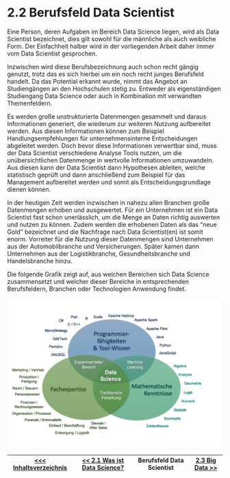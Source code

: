# 2.2 Berufsfeld Data Scientist

Eine Person, deren Aufgaben im Bereich Data Science liegen, wird als Data Scientist bezeichnet, dies gilt sowohl für die männliche als auch weibliche Form. Der Einfachheit halber wird in der vorliegenden Arbeit daher immer vom Data Scientist gesprochen.

Inzwischen wird diese Berufsbezeichnung auch schon recht gängig genutzt, trotz das es sich hierbei um ein noch recht junges Berufsfeld handelt. Da das Potential erkannt wurde, nimmt das Angebot an Studiengängen an den Hochschulen stetig zu. Entweder als eigenständigen Studiengang Data Science oder auch in Kombination mit verwandten Themenfeldern.

Es werden große unstrukturierte Datenmengen gesammelt und daraus Informationen generiert, die wiederum zur weiteren Nutzung aufbereitet werden. Aus diesen Informationen können zum Beispiel Handlungsempfehlungen für unternehmensinterne Entscheidungen abgeleitet werden. Doch bevor diese Informationen verwertbar sind, muss der Data Scientist verschiedene Analyse Tools nutzen, um die unübersichtlichen Datenmenge in wertvolle Informationen umzuwandeln. Aus diesen kann der Data Scientist dann Hypothesen ableiten, welche statistisch geprüft und dann anschließend zum Beispiel für das Management aufbereitet werden und somit als Entscheidungsgrundlage dienen können.

In der heutigen Zeit werden inzwischen in nahezu allen Branchen große Datenmengen erhoben und ausgewertet. Für ein Unternehmen ist ein Data Scientist fast schon unerlässlich, um die Menge an Daten richtig auswerten und nutzen zu können. Zudem werden die erhobenen Daten als das “neue Gold” bezeichnet und die Nachfrage nach Data Scientist(en) ist somit enorm. Vorreiter für die Nutzung dieser Datenmengen sind Unternehmen aus der Automobilbranche und Versicherungen. Später kamen dann Unternehmen aus der Logistikbranche, Gesundheitsbranche und Handelsbranche hinzu.

Die folgende Grafik zeigt auf, aus welchen Bereichen sich Data Science zusammensetzt und welcher dieser Bereiche in entsprechenden Berufsfeldern, Branchen oder Technologien Anwendung findet.


![Graph](../images/DataScientist.png) 

| [&lt;&lt;&lt; Inhaltsverzeichnis](../README.md) | [&lt;&lt; 2.1 Was ist Data Science?](./01_Was_ist_Data_Science.md) | Berufsfeld Data Scientist | [2.3 Big Data &gt;&gt;](./03_Big_Data.md) |
|------------------------------------------------|---------------------------------------------------------------------------------|-------------|-----------------------------------------------------------------|
